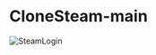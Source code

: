 # CloneSteam-main
 
![SteamLogin](https://github.com/tmdgjs9525/CloneSteam-main/assets/56830330/44ce7871-9e9c-4e85-86a1-627750acf83e)
